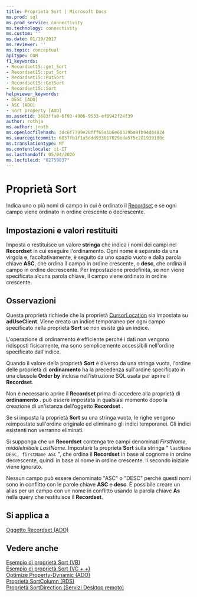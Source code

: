 ```yaml
---
title: Proprietà Sort | Microsoft Docs
ms.prod: sql
ms.prod_service: connectivity
ms.technology: connectivity
ms.custom: ''
ms.date: 01/19/2017
ms.reviewer: ''
ms.topic: conceptual
apitype: COM
f1_keywords:
- Recordset15::get_Sort
- Recordset15::put_Sort
- Recordset15::PutSort
- Recordset15::GetSort
- Recordset15::Sort
helpviewer_keywords:
- DESC [ADO]
- ASC [ADO]
- Sort property [ADO]
ms.assetid: 3683ffa0-6f93-4906-9533-ef6942f24f39
author: rothja
ms.author: jroth
ms.openlocfilehash: 3dc6f7799e28fff65a1b6e60329ba9fb94d84824
ms.sourcegitcommit: 6037fb1f1a5ddd933017029eda5f5c281939100c
ms.translationtype: MT
ms.contentlocale: it-IT
ms.lasthandoff: 05/04/2020
ms.locfileid: "82759837"
---
```

# <a name="sort-property"></a>Proprietà Sort
Indica uno o più nomi di campo in cui è ordinato il [Recordset](../../../ado/reference/ado-api/recordset-object-ado.md) e se ogni campo viene ordinato in ordine crescente o decrescente.  
  
## <a name="settings-and-return-values"></a>Impostazioni e valori restituiti  
 Imposta o restituisce un valore **stringa** che indica i nomi dei campi nel **Recordset** in cui eseguire l'ordinamento. Ogni nome è separato da una virgola e, facoltativamente, è seguito da uno spazio vuoto e dalla parola chiave **ASC**, che ordina il campo in ordine crescente, o **desc**, che ordina il campo in ordine decrescente. Per impostazione predefinita, se non viene specificata alcuna parola chiave, il campo viene ordinato in ordine crescente.  
  
## <a name="remarks"></a>Osservazioni  
 Questa proprietà richiede che la proprietà [CursorLocation](../../../ado/reference/ado-api/cursorlocation-property-ado.md) sia impostata su **adUseClient**. Viene creato un indice temporaneo per ogni campo specificato nella proprietà **Sort** se non esiste già un indice.  
  
 L'operazione di ordinamento è efficiente perché i dati non vengono ridisposti fisicamente, ma sono semplicemente accessibili nell'ordine specificato dall'indice.  
  
 Quando il valore della proprietà **Sort** è diverso da una stringa vuota, l'ordine delle proprietà di **ordinamento** ha la precedenza sull'ordine specificato in una clausola **Order by** inclusa nell'istruzione SQL usata per aprire il **Recordset**.  
  
 Non è necessario aprire il **Recordset** prima di accedere alla proprietà di **ordinamento** . può essere impostata in qualsiasi momento dopo la creazione di un'istanza dell'oggetto **Recordset** .  
  
 Se si imposta la proprietà **Sort** su una stringa vuota, le righe vengono reimpostate sull'ordine originale ed eliminano gli indici temporanei. Gli indici esistenti non verranno eliminati.  
  
 Si supponga che un **Recordset** contenga tre campi denominati *FirstName*, *middleInitial*e *LastName*. Impostare la proprietà **Sort** sulla stringa " `lastName DESC, firstName ASC` ", che ordina il **Recordset** in base al cognome in ordine decrescente, quindi in base al nome in ordine crescente. Il secondo iniziale viene ignorato.  
  
 Nessun campo può essere denominato "ASC" o "DESC" perché questi nomi sono in conflitto con le parole chiave **ASC** e **desc**. È possibile creare un alias per un campo con un nome in conflitto usando la parola chiave **As** nella query che restituisce il **Recordset**.  
  
## <a name="applies-to"></a>Si applica a  
 [Oggetto Recordset (ADO)](../../../ado/reference/ado-api/recordset-object-ado.md)  
  
## <a name="see-also"></a>Vedere anche  
 [Esempio di proprietà Sort (VB)](../../../ado/reference/ado-api/sort-property-example-vb.md)   
 [Esempio di proprietà Sort (VC + +)](../../../ado/reference/ado-api/sort-property-example-vc.md)   
 [Optimize Property-Dynamic (ADO)](../../../ado/reference/ado-api/optimize-property-dynamic-ado.md)   
 [Proprietà SortColumn (RDS)](../../../ado/reference/rds-api/sortcolumn-property-rds.md)   
 [Proprietà SortDirection (Servizi Desktop remoto)](../../../ado/reference/rds-api/sortdirection-property-rds.md)
